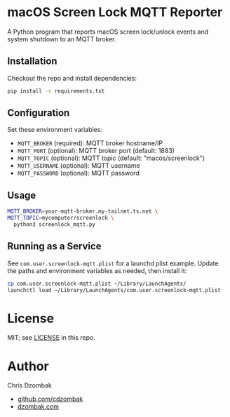 # macOS Screen Lock MQTT Reporter

A Python program that reports macOS screen lock/unlock events and system shutdown to an MQTT broker.

## Installation

Checkout the repo and install dependencies:

```bash
pip install -r requirements.txt
```

## Configuration

Set these environment variables:

- `MQTT_BROKER` (required): MQTT broker hostname/IP
- `MQTT_PORT` (optional): MQTT broker port (default: 1883)
- `MQTT_TOPIC` (optional): MQTT topic (default: "macos/screenlock")
- `MQTT_USERNAME` (optional): MQTT username
- `MQTT_PASSWORD` (optional): MQTT password

## Usage

```bash
MQTT_BROKER=your-mqtt-broker.my-tailnet.ts.net \
MQTT_TOPIC=mycomputer/screenlock \
  python3 screenlock_mqtt.py
```

## Running as a Service

See `com.user.screenlock-mqtt.plist` for a launchd plist example. Update the paths and environment variables as needed, then install it:

```bash
cp com.user.screenlock-mqtt.plist ~/Library/LaunchAgents/
launchctl load ~/Library/LaunchAgents/com.user.screenlock-mqtt.plist
```

# License

MIT; see [LICENSE](LICENSE) in this repo.

# Author

Chris Dzombak

- [github.com/cdzombak](https://www.github.com/cdzombak)
- [dzombak.com](https://www.dzombak.com)
